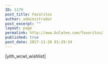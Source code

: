 ```yaml
---
ID: 1179
post_title: Favoritos
author: administrador
post_excerpt: ""
layout: page
permalink: http://www.bulatee.com/favoritos/
published: true
post_date: 2017-11-26 01:29:34
---
```

[yith_wcwl_wishlist]
